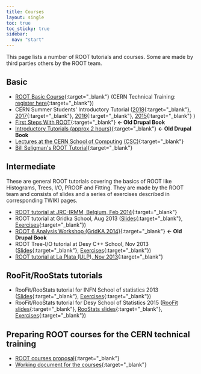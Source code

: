```yaml
---
title: Courses
layout: single
toc: true
toc_sticky: true
sidebar:
  nav: "start"
---
```


This page lists a number of ROOT tutorials and courses. Some are made by third parties others by the ROOT team.

## <a id="Basic" name="Basic"></a>Basic

*   [ROOT Basic Course](https://github.com/root-project/training/tree/master/BasicCourse){:target="_blank"} (CERN Technical Training: [register here](https://lms.cern.ch/ekp/servlet/ekp?TX=STRUCTUREDCATALOG&CAT=EKP000000464){:target="_blank"})
*   CERN Summer Students' Introductory Tutorial ([2018](https://indico.cern.ch/event/734958/){:target="_blank"}, [2017](https://indico.cern.ch/event/648140/){:target="_blank"}, [2016](https://indico.cern.ch/event/536772/){:target="_blank"}, [2015](https://indico.cern.ch/event/395198/){:target="_blank"} )
*   [First Steps With ROOT](https://root.cern/d/first-steps-root){:target="_blank"} **← Old Drupal Book**
*   [Introductory Tutorials (approx 2 hours)](https://root.cern/d/introductory-tutorials){:target="_blank"} **← Old Drupal Book**
*   [Lectures at the CERN School of Computing](https://root.cern.ch/download/ROOT_CSC11-Handout.pdf) [(CSC)](https://csc.web.cern.ch/CSC/){:target="_blank"}
*   [Bill Seligman's ROOT Tutorial](https://www.nevis.columbia.edu/~seligman/root-class){:target="_blank"}

## <a id="Intermediate" name="Intermediate"></a>Intermediate

These are general ROOT tutorials covering the basics of ROOT like Histograms, Trees,  I/O, PROOF and Fitting. They are made by the ROOT team and consists of slides and a series of exercises described in corresponding TWIKI pages.

*   [ROOT tutorial at JRC-IRMM, Belgium, Feb 2014](https://twiki.cern.ch/twiki/bin/view/Main/RootIRMMTutorial2013){:target="_blank"}
*   ROOT tutorial at Gridka School, Aug 2013 ([Slides](https://indico.scc.kit.edu/event/26/contributions/1297/){:target="_blank"}, [Exercises](https://twiki.cern.ch/twiki/bin/view/Main/RootGridKaTutorial2013){:target="_blank"})
*   [ROOT 6 Analysis Workshop (GridKA 2014)](https://root.cern/d/root-6-analysis-workshop){:target="_blank"} **← Old Drupal Book**
*   ROOT Tree-I/O tutorial at Desy C++ School,  Nov 2013 ([Slides](https://indico.desy.de/indico/event/8607/session/4/){:target="_blank"}, [Exercises](https://twiki.cern.ch/twiki/bin/view/Main/ROOTDesyTutorial2013){:target="_blank"})
*   [ROOT tutorial at La Plata (ULP), Nov 2013](https://twiki.cern.ch/twiki/bin/view/Main/ROOTLaPlataTutorial){:target="_blank"}

## RooFit/RooStats tutorials

*   RooFit/RooStats tutorial for INFN School of statistics 2013 ([Slides](https://agenda.infn.it/event/5719/contributions/60039/){:target="_blank"}, [Exercises](https://twiki.cern.ch/twiki/bin/view/RooStats/RooStatsTutorialsJune2013){:target="_blank"})
*   RooFit/RooStats tutorial for Desy School of Statistics 2015 ([RooFit slides](https://indico.desy.de/indico/event/11244/){:target="_blank"}, [RooStats slides](https://indico.desy.de/indico/event/11244/){:target="_blank"}, [Exercises](https://twiki.cern.ch/twiki/bin/view/RooStats/RooStatsTutorialsMarch2015){:target="_blank"})

## Preparing ROOT courses for the CERN technical training

*   [ROOT courses proposal](https://root.cern.ch/root-training-proposal){:target="_blank"}
*   [Working document for the courses](https://docs.google.com/spreadsheets/d/16GqoK2BvWGoX7vLgytz02LmJys7u2Mrzhfpdeg6yZGI){:target="_blank"}


